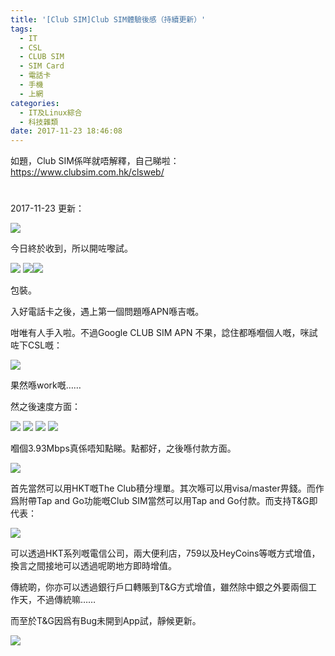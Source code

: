 ```yaml
---
title: '[Club SIM]Club SIM體驗後感（持續更新）'
tags:
  - IT
  - CSL
  - CLUB SIM
  - SIM Card
  - 電話卡
  - 手機
  - 上網
categories:
  - IT及Linux綜合
  - 科技雜類
date: 2017-11-23 18:46:08
---
```


如題，Club SIM係咩就唔解釋，自己睇啦：https://www.clubsim.com.hk/clsweb/

#

2017-11-23 更新：

[![](https://lenchan139.org/blog/wp-content/uploads/2017/11/photo_2017-11-23_17-58-00-300x169.jpg)](https://lenchan139.org/blog/wp-content/uploads/2017/11/photo_2017-11-23_17-58-00.jpg)

今日終於收到，所以開咗嚟試。

[![](https://lenchan139.org/blog/wp-content/uploads/2017/11/photo_2017-11-23_17-59-37-169x300.jpg)](https://lenchan139.org/blog/wp-content/uploads/2017/11/photo_2017-11-23_17-59-37.jpg) [![](https://lenchan139.org/blog/wp-content/uploads/2017/11/photo_2017-11-23_17-59-28-300x169.jpg)](https://lenchan139.org/blog/wp-content/uploads/2017/11/photo_2017-11-23_17-59-28.jpg)[![](https://lenchan139.org/blog/wp-content/uploads/2017/11/photo_2017-11-23_17-59-40-169x300.jpg)](https://lenchan139.org/blog/wp-content/uploads/2017/11/photo_2017-11-23_17-59-40.jpg)

包裝。

入好電話卡之後，遇上第一個問題喺APN喺吉嘅。

咁唯有人手入啦。不過Google CLUB SIM APN 不果，諗住都喺嗰個人嘅，咪試咗下CSL嘅：

[![](https://lenchan139.org/blog/wp-content/uploads/2017/11/Screen-Shot-2017-11-23-at-18.02.16--300x162.png)](https://lenchan139.org/blog/wp-content/uploads/2017/11/Screen-Shot-2017-11-23-at-18.02.16-.png)

果然喺work嘅……

然之後速度方面：

[![](https://lenchan139.org/blog/wp-content/uploads/2017/11/photo_2017-11-23_18-09-05-169x300.jpg)](https://lenchan139.org/blog/wp-content/uploads/2017/11/photo_2017-11-23_18-09-05.jpg) [![](https://lenchan139.org/blog/wp-content/uploads/2017/11/photo_2017-11-23_18-08-53-169x300.jpg)](https://lenchan139.org/blog/wp-content/uploads/2017/11/photo_2017-11-23_18-08-53.jpg) [![](https://lenchan139.org/blog/wp-content/uploads/2017/11/photo_2017-11-23_18-08-50-169x300.jpg)](https://lenchan139.org/blog/wp-content/uploads/2017/11/photo_2017-11-23_18-08-50.jpg) [![](https://lenchan139.org/blog/wp-content/uploads/2017/11/photo_2017-11-23_18-08-48-169x300.jpg)](https://lenchan139.org/blog/wp-content/uploads/2017/11/photo_2017-11-23_18-08-48.jpg)

嗰個3.93Mbps真係唔知點睇。點都好，之後喺付款方面。

[![](https://lenchan139.org/blog/wp-content/uploads/2017/11/Screen-Shot-2017-11-23-at-18.13.02--300x188.png)](https://lenchan139.org/blog/wp-content/uploads/2017/11/Screen-Shot-2017-11-23-at-18.13.02-.png)

首先當然可以用HKT嘅The Club積分埋單。其次喺可以用visa/master畀錢。而作爲附帶Tap and Go功能嘅Club SIM當然可以用Tap and Go付款。而支持T&amp;G即代表：

[![](https://lenchan139.org/blog/wp-content/uploads/2017/11/Screen-Shot-2017-11-23-at-18.42.29--300x162.png)](https://lenchan139.org/blog/wp-content/uploads/2017/11/Screen-Shot-2017-11-23-at-18.42.29-.png)

可以透過HKT系列嘅電信公司，兩大便利店，759以及HeyCoins等嘅方式增值，換言之間接地可以透過呢啲地方即時增值。

傳統啲，你亦可以透過銀行戶口轉賬到T&amp;G方式增值，雖然除中銀之外要兩個工作天，不過傳統嘛……

而至於T&amp;G因爲有Bug未開到App試，靜候更新。

[![](https://lenchan139.org/blog/wp-content/uploads/2017/11/Screen-Shot-2017-11-23-at-18.45.20--300x46.png)](https://lenchan139.org/blog/wp-content/uploads/2017/11/Screen-Shot-2017-11-23-at-18.45.20-.png)
